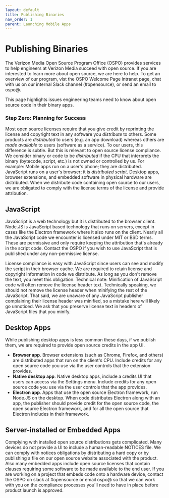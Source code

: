 ```yaml
---
layout: default
title: Publishing Binaries
nav_order: 1
parent: Launching Mobile Apps
---
```


# Publishing Binaries 

The Verizon Media Open Source Program Office (OSPO) provides services to help engineers at Verizon Media succeed with open source. If you are interested to learn more about open source, we are here to help. To get an overview of our program, vist the OSPO Welcome Page intranet page, chat with us on our internal Slack channel (#opensource), or send an email to ospo@.

This page highlights issues engineering teams need to know about open source code in their binary apps. 

### Step Zero: Planning for Success

Most open source licenses require that you give credit by reprinting the license and copyright text in any software you _distribute_ to others. Some products are _distributed_ to users (e.g. an app download) whereas others are _made available_ to users (software as a service). To our users, this difference is subtle. But this is relevant to open source license compliance. We consider binary or code to be _distributed_ if the CPU that interprets the binary (bytecode, script, etc.) is not owned or controlled by us. For example: Mobile apps run on a user's phone; they are distributed. JavaScript runs on a user's browser; it is _distributed script_. Desktop apps, browser extensions, and embedded software in physical hardware are distributed. When we distribute code containing open source to our users, we are obligated to comply with the license terms of the license and provide attribution.

## JavaScript

JavaScript is a web technology but it is distributed to the browser client. Node.JS is JavaScript based technology that runs on servers, except in cases like the Electron framework where it also runs on the client. Nearly all the JavaScript code we encounter is licensed under MIT or BSD terms. These are permissive and only require keeping the attribution that's already in the script code. Contact the OSPO if you wish to use JavaScript that is published under any non-permissive license. 

License compliance is easy with JavaScript since users can see and modify the script in their browser cache. We are required to retain license and copyright information in code we distribute. As long as you don't remove the text, you meet this obligation. Technical note: Minification of JavaScript code will often remove the license header text. Technically speaking, we should not remove the license header when minifying the rest of the JavaScript. That said, we are unaware of any JavaScript publisher complaining their license header was minified, so a mistake here will likely go unnoticed. We ask that you preserve license text in headers of JavaScript files that you minify.

## Desktop Apps

While publishing desktop apps is less common these days, if we publish them, we are required to provide open source credits in the app UI. 

 - **Browser app**. Browser extensions (such as Chrome, Firefox, and others) are distributed apps that run on the client's CPU. Include credits for any open source code you use via the user controls that the extension provides.
 - **Native desktop app**. Native desktop apps, include a credits UI that users can access via the Settings menu. Include credits for any open source code you use via the user controls that the app provides.
 - **Electron app**. Apps that use the open source Electron framework, run Node.JS on the desktop. When code distributes Electron along with an app, the publisher should provide credit for the open source code, the open source Electron framework, and for all the open source that Electron includes in their framework.

## Server-installed or Embedded Apps

Complying with installed open source distributions gets complicated. Many devices do not provide a UI to include a human-readable NOTICES file. We can comply with notices obligations by distributing a hard copy or by publishing a file on our open source website associated with the product. Also many embedded apps include open source licenses that contain clauses requiring some software to be made available to the end user. If you are working on a project that embeds code onto a hardware device, contact the OSPO on slack at #opensource or email ospo@ so that we can work with you on the compliance processes you'll need to have in place before product launch is approved.
